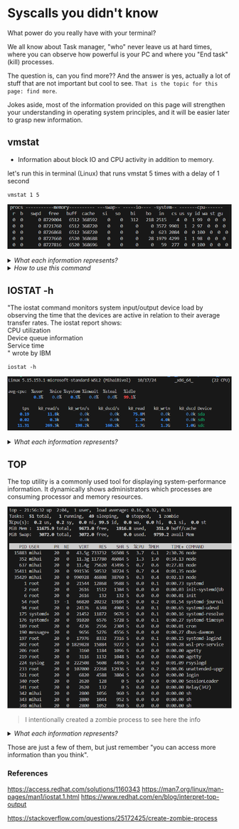 # Syscalls you didn't know
What power do you really have with your terminal?

We all know about Task manager, "who" never leave us at hard times, where you can observe 
how powerful is your PC and where you "End task" (kill) processes. 

The question is, can you find more?? And the answer is yes, actually a lot of stuff 
that are not important but cool to see. `That is the topic for this page: find more`. 

Jokes aside, most of the information provided on this page will strengthen your understanding
in operating system principles, and it will be easier later to grasp new information.

## vmstat

- Information about block IO and CPU activity in addition to memory.

let's run this in terminal (Linux) that runs vmstat 5 times with a delay of 1 second
```shell
vmstat 1 5
```
![vmstat picture](/img/vmstat.png)

<details>
<summary><i>What each information represents? </i></summary>

- Procs
    - r: The number of processes waiting for run time.
    - b: The number of processes in uninterruptible sleep.
- Memory

    - swpd: the amount of virtual memory used.
    - free: the amount of idle memory.
    - buff: the amount of memory used as buffers.
    - cache: the amount of memory used as cache.
    - inact: the amount of inactive memory. (-a option)
    - active: the amount of active memory. (-a option)
- Swap

    - si: Amount of memory swapped in from disk (/s).
    - so: Amount of memory swapped to disk (/s).
- IO
    - bi: Blocks received from a block device (blocks/s).
    - bo: Blocks sent to a block device (blocks/s).
- System
    - in: The number of interrupts per second, including the clock.
    - cs: The number of context switches per second.
- CPU
  These are percentages of total CPU time.
    - us: Time spent running non-kernel code. (user time, including nice time)
    - sy: Time spent running kernel code. (system time)
    - id: Time spent idle. Prior to Linux 2.5.41, this includes IO-wait time.
    - wa: Time spent waiting for IO. Prior to Linux 2.5.41, included in idle.
    - st: Time stolen from a virtual machine. Prior to Linux 2.6.11, unknown.
    - 
</details>

<details>
<summary><i>How to use this command</i></summary>

`usage: vmstat [-V] [-n] [delay [count]]`   
-V prints version.   
-n causes the headers not to be reprinted regularly.  
-a print inactive/active page stats.   
-d prints disk statistics  
-D prints disk table  
-p prints disk partition statistics  
-s prints vm table  
-m prints slabinfo  
-S unit size   
delay is the delay between updates in seconds.  
unit size k:1000 K:1024 m:1000000 M:1048576 (default is K)   
count is the number of updates.  

</details>

## IOSTAT -h

"The iostat command monitors system input/output device load by observing the time that the devices are active in relation to their average transfer rates.
The iostat report shows:   
CPU utilization   
Device queue information   
Service time  
" wrote by IBM

```shell
iostat -h
```
![iostat picture](/img/iostat.png)

<details>
<summary><i>What each information represents?</i></summary>

%user  Show  the  percentage  of CPU utilization that occurred while executing at the user level (application).

%nice  Show the percentage of CPU utilization that occurred while  executing  at  the user level with nice priority.

%system Show  the  percentage  of CPU utilization that occurred while executing at the system level (kernel).

%iowait Show the percentage of time that the CPU or CPUs were idle  during  which  the system had an outstanding disk I/O request.

%steal Show  the  percentage  of time spent in involuntary wait by the virtual CPU or CPUs while the hypervisor was servicing another virtual processor.

%idle  Show the percentage of time that the CPU or CPUs were idle and the system  did not have an outstanding disk I/O request.

Device : The device/partition name is listed in /dev directory.   
tps : The number of transfers per second that were issued to the device. Higher tps means the processor is busier.   
Blk_read/s : It shows the amount of data read from the device expressed in a number of blocks (kilobytes, megabytes) per second.   
Blk_wrtn/s : The amount of data written to the device expressed in a number of blocks (kilobytes, megabytes) per second.   
Blk_read : It shows the total number of blocks read.   
Blk_wrtn : It shows the total number of blocks written.  


hdX — ATA hard disk, pre-libata. You'll only see this with old distros (probably based on Linux 2.4.x or older)
sdX — "SCSI" hard disk. Also includes SATA and SAS. And IDE disks using libata (on any recent distro).
hdXY, sdXY — Partition on the hard disk hdX or sdX.
loopX — Loopback device, used for mounting disk images, etc.
loopXpY — Partitions on the loopback device loopX; used when mounting an image of a complete hard drive, etc.
scdX, srX — "SCSI" CD, using same weird definition of "SCSI". Also includes DVD, Blu-ray, etc.
mdX — Linux MDraid
dm-X — Device Mapper. Use -N to see what these are, or ls -l /dev/mapper. Device Mapper underlies LVM2 and dm-crypt. If y

**Easter egg : run the command iostat -p ALL -h**

</details>

## TOP
The top utility is a commonly used tool for displaying system-performance information. 
It dynamically shows administrators which processes are consuming processor and memory resources.

![img.png](../../static/img/top.png)

> I intentionally created a zombie process to see here the info 

<details>
<summary><i>What each information represents?</i></summary>

- us is the percent of time spent running user processes.
- sy is the percent of time spent running the kernel.
- ni is the percent of time spent running processes with manually configured nice values.
- id is the percent of time idle (if low, CPU may be overworked).
- wa is the percent of wait time (if high, CPU is waiting for I/O access).
- hi is the percent of time managing hardware interrupts.
- si is the percent of time managing software interrupts.
- st is the percent of virtual CPU time waiting for access to physical CPU.   

mebibyte (and similar units, such as kibibytes and gibibytes) differs slightly from measurements such as megabytes. Mebibytes are based on 1024 units, and megabytes are based on 1000 units (decimal).

- PID: Shows task’s unique process id.
- PR: The process’s priority. The lower the number, the higher the priority.
- VIRT: Total virtual memory used by the task.
- USER: User name of owner of task.
- %CPU: Represents the CPU usage.
- TIME+: CPU Time, the same as ‘TIME’, but reflecting more granularity through hundredths of a second.
- SHR: Represents the Shared Memory size (kb) used by a task.
- NI: Represents a Nice Value of task. A Negative nice value implies higher priority, and positive Nice value means lower priority.
- %MEM: Shows the Memory usage of task.
- RES: How much physical RAM the process is using, measured in kilobytes.
- COMMAND: The name of the command that started the process.

</details>

Those are just a few of them, but just remember "you can access more information than you think".

### References 
https://access.redhat.com/solutions/1160343
https://man7.org/linux/man-pages/man1/iostat.1.html
https://www.redhat.com/en/blog/interpret-top-output

https://stackoverflow.com/questions/25172425/create-zombie-process
